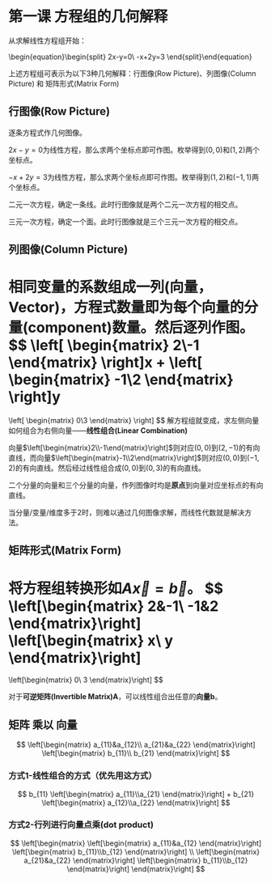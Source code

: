 <script src="./node_modules/d3/build/d3.min.js"></script>

# 第一课 方程组的几何解释
从求解线性方程组开始：

\begin{equation}\begin{split}
2x-y=0\\
-x+2y=3
\end{split}\end{equation}

上述方程组可表示为以下3种几何解释：行图像(Row Picture)、列图像(Column Picture) 和 矩阵形式(Matrix Form)

## 行图像(Row Picture)
逐条方程式作几何图像。

$2x-y=0$为线性方程，那么求两个坐标点即可作图。枚举得到$(0,0)$和$(1,2)$两个坐标点。

$-x+2y=3$为线性方程，那么求两个坐标点即可作图。枚举得到$(1,2)$和$(-1,1)$两个坐标点。

二元一次方程，确定一条线。此时行图像就是两个二元一次方程的相交点。

三元一次方程，确定一个面。此时行图像就是三个三元一次方程的相交点。

<script>
;(function(){
var svg = d3.select('body').append('svg').attr('width', 400).attr('height',250)

var xScale = d3.scaleLinear().domain([0,4]).range([0,200])
var xAxis = d3.axisBottom().scale(xScale)
var gAxis = svg.append('g').attr('transform','translate(50,210)')
xAxis(gAxis)

var yScale = d3.scaleLinear().domain([4,0]).range([0,200])
var yAxis = d3.axisLeft().scale(yScale)
var gAxis = svg.append('g').attr('transform','translate(50,10)')
yAxis(gAxis)

}())
</script>


## 列图像(Column Picture)
相同变量的系数组成一列(向量，Vector)，方程式数量即为每个向量的分量(component)数量。然后逐列作图。
$$
\left[
\begin{matrix}
2\\-1
\end{matrix}
\right]x
+
\left[
\begin{matrix}
-1\\2
\end{matrix}
\right]y
=
\left[
\begin{matrix}
0\\3
\end{matrix}
\right]
$$
解方程组就变成，求左侧向量如何组合为右侧向量——**线性组合(Linear Combination)**

向量$\left[\begin{matrix}2\\-1\end{matrix}\right]$则对应$(0,0)$到$(2,-1)$的有向直线，而向量$\left[\begin{matrix}-1\\2\end{matrix}\right]$则对应$(0,0)$到$(-1,2)$的有向直线。然后经过线性组合成$(0,0)$到$(0,3)$的有向直线。

二个分量的向量和三个分量的向量，作列图像时均是**原点**到向量对应坐标点的有向直线。

当分量/变量/维度多于2时，则难以通过几何图像求解，而线性代数就是解决方法。

## 矩阵形式(Matrix Form)
将方程组转换形如$A\vec{x}=\vec{b}$。
$$
\left[\begin{matrix}
2&-1\\
-1&2
\end{matrix}\right]
\left[\begin{matrix}
x\\
y
\end{matrix}\right]
=
\left[\begin{matrix}
0\\
3
\end{matrix}\right]
$$

对于**可逆矩阵(Invertible Matrix)A**，可以线性组合出任意的**向量b**。

## 矩阵 乘以 向量
$$
\left[\begin{matrix}
a_{11}&a_{12}\\
a_{21}&a_{22}
\end{matrix}\right]
\left[\begin{matrix}
b_{11}\\
b_{21}
\end{matrix}\right]
$$
### 方式1-线性组合的方式（优先用这方式）
$$
b_{11}
\left[\begin{matrix}
a_{11}\\a_{21}
\end{matrix}\right]
+
b_{21}
\left[\begin{matrix}
a_{12}\\a_{22}
\end{matrix}\right]
$$
### 方式2-行列进行向量点乘(dot product)
$$
\left[\begin{matrix}
\left[\begin{matrix}
a_{11}&a_{12}
\end{matrix}\right]
\left[\begin{matrix}
b_{11}\\b_{12}
\end{matrix}\right]
\\
\left[\begin{matrix}
a_{21}&a_{22}
\end{matrix}\right]
\left[\begin{matrix}
b_{11}\\b_{12}
\end{matrix}\right]
\end{matrix}\right]
$$